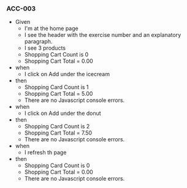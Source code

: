 
### ACC-003

* Given 
  * I'm at the home page
  * I see the header with the exercise number and an explanatory paragraph.
  * I see 3 products
  * Shopping Cart Count is 0
  * Shopping Cart Total = 0.00
* when 
  * I click on Add under the icecream
* then 
  * Shopping Card Count is 1
  * Shopping Cart Total = 5.00
  * There are no Javascript console errors.
* when 
  * I click on Add under the donut
* then 
  * Shopping Card Count is 2
  * Shopping Cart Total = 7.50
  * There are no Javascript console errors.
* when 
  * I refresh th page
* then 
  * Shopping Card Count is 0
  * Shopping Cart Total = 0.00
  * There are no Javascript console errors.
